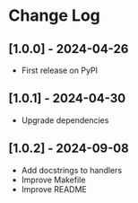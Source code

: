 # Change Log

## [1.0.0] - 2024-04-26

- First release on PyPI

## [1.0.1] - 2024-04-30

- Upgrade dependencies

## [1.0.2] - 2024-09-08

- Add docstrings to handlers
- Improve Makefile
- Improve README

